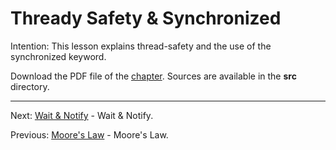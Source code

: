 # Thready Safety & Synchronized

Intention: This lesson explains thread-safety and the use of the synchronized keyword.

Download the PDF file of the [chapter](chapter_16.pdf). Sources are available in the <b>src</b> directory. 

<hr>

Next: [Wait & Notify](chapter_17.md "Wait & Notify") - Wait & Notify.

Previous: [Moore's Law](chapter_15.md "Moore's Law") - Moore's Law.